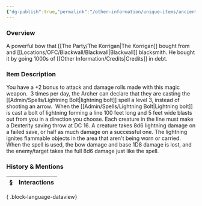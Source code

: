 ```yaml
---
{"dg-publish":true,"permalink":"/other-information/unique-items/ancient-elven-lightning-longbow/","tags":["korriitem","kalitem"],"updated":"2025-08-11T11:53:32.306+01:00"}
---
```


### Overview
A powerful bow that [[The Party/The Korrigan\|The Korrigan]] bought from and [[Locations/OFC/Blackwall/Blackwall\|Blackwall]] blacksmith. He bought it by going 1000s of [[Other Information/Credits\|Credits]] in debt.  

### Item Description
You have a +2 bonus to attack and damage rolls made with this magic weapon.  3 times per day, the Archer can declare that they are casting the [[Admin/Spells/Lightning Bolt\|lightning bolt]] spell a level 3, instead of shooting an arrow.  When the [[Admin/Spells/Lightning Bolt\|Lightning bolt]] is cast a bolt of lightning forming a line 100 feet long and 5 feet wide blasts out from you in a direction you choose. Each creature in the line must make a Dexterity saving throw at DC 16. A creature takes 8d6 lightning damage on a failed save, or half as much damage on a successful one. The lightning ignites flammable objects in the area that aren't being worn or carried. When the spell is used, the bow damage and base 1D8 damage is lost, and the enemy/target takes the full 8d6 damage just like the spell.

### History & Mentions
| § | Interactions |
| - | ------------ |

{ .block-language-dataview}
